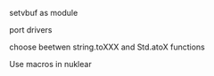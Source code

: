 setvbuf as module

port drivers

choose beetwen string.toXXX and Std.atoX functions

Use macros in nuklear
